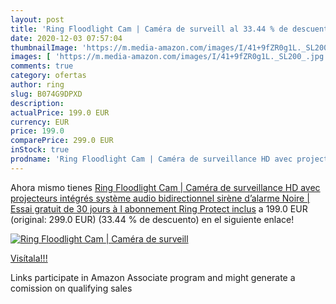 ```yaml
---
layout: post
title: 'Ring Floodlight Cam | Caméra de surveill al 33.44 % de descuento'
date: 2020-12-03 07:57:04
thumbnailImage: 'https://m.media-amazon.com/images/I/41+9fZR0g1L._SL200_.jpg'
images: [ 'https://m.media-amazon.com/images/I/41+9fZR0g1L._SL200_.jpg' ]
comments: true
category: ofertas
author: ring
slug: B074G9DPXD
description:
actualPrice: 199.0 EUR
currency: EUR
price: 199.0
comparePrice: 299.0 EUR
inStock: true
prodname: 'Ring Floodlight Cam | Caméra de surveillance HD avec projecteurs intégrés  système audio bidirectionnel  sirène d’alarme  Noire | Essai gratuit de 30 jours à l abonnement Ring Protect inclus'
---
```


Ahora mismo tienes [Ring Floodlight Cam | Caméra de surveillance HD avec projecteurs intégrés  système audio bidirectionnel  sirène d’alarme  Noire | Essai gratuit de 30 jours à l abonnement Ring Protect inclus](https://www.amazon.fr/dp/B074G9DPXD/?tag=tolees0d-21) a 199.0 EUR (original: 299.0 EUR) (33.44 %  de descuento) en el siguiente enlace!

[![Ring Floodlight Cam | Caméra de surveill](https://m.media-amazon.com/images/I/41+9fZR0g1L._SL200_.jpg)](https://www.amazon.fr/dp/B074G9DPXD/?tag=tolees0d-21)

[Visítala!!!](https://www.amazon.fr/dp/B074G9DPXD/?tag=tolees0d-21)

Links participate in Amazon Associate program and might generate a comission on qualifying sales
